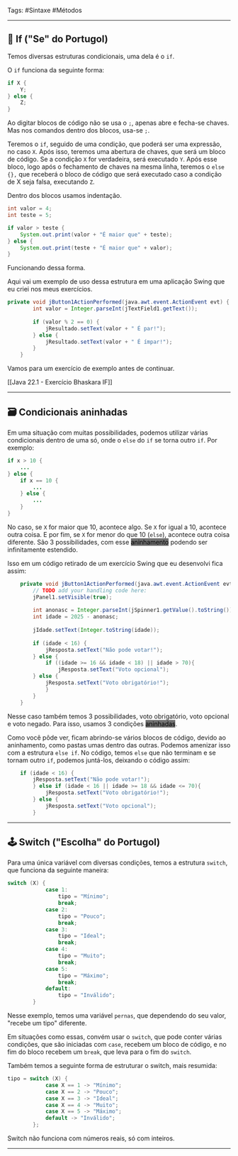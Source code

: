 Tags: #Sintaxe #Métodos 

---

## 🚩 If ("Se" do Portugol)

Temos diversas estruturas condicionais, uma dela é o `if`.

O `if` funciona da seguinte forma:

```java
if X {
	Y;
} else {
	Z;
}
```

Ao digitar blocos de código não se usa o `;`, apenas abre e fecha-se chaves. Mas nos comandos dentro dos blocos, usa-se `;`.

Teremos o `if`, seguido de uma condição, que poderá ser uma expressão, no caso `X`. Após isso, teremos uma abertura de chaves, que será um bloco de código. Se a condição `X` for verdadeira, será executado  `Y`. Após esse bloco, logo após o fechamento de chaves na mesma linha, teremos o `else {},` que receberá o bloco de código que será executado caso a condição de X seja falsa, executando `Z`. 

Dentro dos blocos usamos indentação. 

```java
int valor = 4;
int teste = 5;

if valor > teste {
	System.out.print(valor + "É maior que" + teste);
} else {
	System.out.print(teste + "É maior que" + valor);
}
```

Funcionando dessa forma.

Aqui vai um exemplo de uso dessa estrutura em uma aplicação Swing que eu criei nos meus exercícios.

```java
private void jButton1ActionPerformed(java.awt.event.ActionEvent evt) {              
        int valor = Integer.parseInt(jTextField1.getText());
        
        if (valor % 2 == 0) {
            jResultado.setText(valor + " É par!");
        } else {
            jResultado.setText(valor + " É ímpar!");
        }
    }        
```

Vamos para um exercício de exemplo antes de continuar.

[[Java 22.1 - Exercício Bhaskara IF]]

---

## 🗃 Condicionais aninhadas

Em uma situação com muitas possibilidades, podemos utilizar várias condicionais dentro de uma só, onde o `else` do `if` se torna outro `if`. Por exemplo:

```java
if x > 10 {
	...
} else {
	if x == 10 {
		...
	} else {
		...
	}
}
```

No caso, se `X` for maior que 10, acontece algo. Se `X` for igual a 10, acontece outra coisa. E por fim, se `X` for menor do que 10 (`else`), acontece outra coisa diferente. São 3 possibilidades, com esse <mark style="background: #727272;">aninhamento</mark> podendo ser infinitamente estendido.

Isso em um código retirado de um exercício Swing que eu desenvolvi fica assim:

```java
    private void jButton1ActionPerformed(java.awt.event.ActionEvent evt) {                                         
        // TODO add your handling code here:
        jPanel1.setVisible(true);
        
        int anonasc = Integer.parseInt(jSpinner1.getValue().toString());
        int idade = 2025 - anonasc;
        
        jIdade.setText(Integer.toString(idade));
        
        if (idade < 16) {
            jResposta.setText("Não pode votar!");
        } else {
            if ((idade >= 16 && idade < 18) || idade > 70){
                jResposta.setText("Voto opcional");
        } else {
            jResposta.setText("Voto obrigatório!");
            }
        }
    }                                        
```

Nesse caso também temos 3 possibilidades, voto obrigatório, voto opcional e voto negado. Para isso, usamos 3 condições <mark style="background: #727272;">aninhadas</mark>.

Como você pôde ver, ficam abrindo-se vários blocos de código, devido ao aninhamento, como pastas umas dentro das outras. Podemos amenizar isso com a estrutura `else if`. No código, temos `else` que não terminam e se tornam outro `if`, podemos juntá-los, deixando o código assim:

```java
	if (idade < 16) {
		jResposta.setText("Não pode votar!");
		} else if (idade < 16 || idade >= 18 && idade <= 70){
			jResposta.setText("Voto obrigatório!");
		} else {
			jResposta.setText("Voto opcional");
		}                                            
```

---

## 🕹 Switch ("Escolha" do Portugol)

Para uma única variável com diversas condições, temos a estrutura `switch`, que funciona da seguinte maneira:

```java
switch (X) {
            case 1:
                tipo = "Mínimo";
                break;
            case 2:
                tipo = "Pouco";
                break;
            case 3:
                tipo = "Ideal";
                break;
            case 4:
                tipo = "Muito";
                break;
            case 5:
                tipo = "Máximo";
                break;
            default:
                tipo = "Inválido"; 
        }
```

Nesse exemplo, temos uma variável `pernas`, que dependendo do seu valor, "recebe um tipo" diferente.

Em situações como essas, convém usar o `switch`, que pode conter várias condições, que são iniciadas com `case`, recebem um bloco de código, e no fim do bloco recebem um `break`, que leva para o fim do `switch`.

Também temos a seguinte forma de estruturar o switch, mais resumida:

```java
tipo = switch (X) {
            case X == 1 -> "Mínimo";
            case X == 2 -> "Pouco";
            case X == 3 -> "Ideal";
            case X == 4 -> "Muito";
            case X == 5 -> "Máximo";
            default -> "Inválido";
        };
```

Switch não funciona com números reais, só com inteiros.

---

